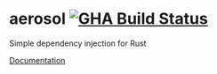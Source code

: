 # aerosol [![GHA Build Status](https://github.com/Diggsey/aerosol/workflows/CI/badge.svg)](https://github.com/Diggsey/aerosol/actions?query=workflow%3ACI)

Simple dependency injection for Rust

[Documentation](https://docs.rs/aerosol/)
